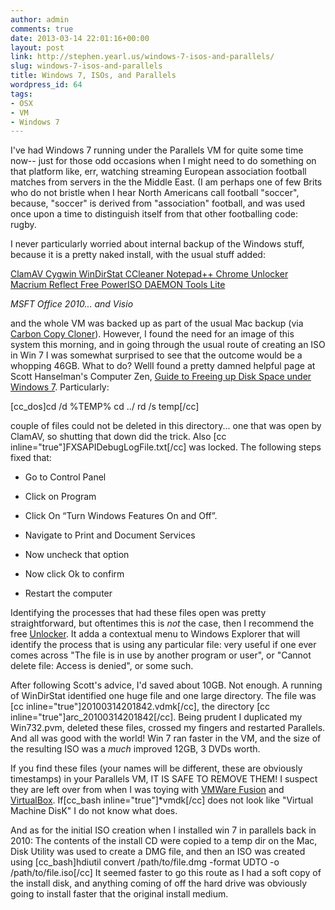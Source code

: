 ```yaml
---
author: admin
comments: true
date: 2013-03-14 22:01:16+00:00
layout: post
link: http://stephen.yearl.us/windows-7-isos-and-parallels/
slug: windows-7-isos-and-parallels
title: Windows 7, ISOs, and Parallels
wordpress_id: 64
tags:
- OSX
- VM
- Windows 7
---
```


I've had Windows 7 running under the Parallels VM for quite some time now-- just for those odd occasions when I might need to do something on that platform like, err, watching streaming European association football matches from servers in the the Middle East. (I am perhaps one of few Brits who do not bristle when I hear North Americans call football "soccer", because, "soccer" is derived from "association" football, and was used once upon a time to distinguish itself from that other footballing code: rugby.

I never particularly worried about internal backup of the Windows stuff, because it is a pretty naked install, with the usual stuff added:

[ClamAV
](www.clamav.net/)[Cygwin
](http://www.cygwin.com/)[WinDirStat
](http://windirstat.info/)[CCleaner
](http://www.piriform.com/ccleaner)[Notepad++
](http://notepad-plus-plus.org/)[Chrome
](https://www.google.com/intl/en/chrome/browser/)[Unlocker
](http://www.emptyloop.com/unlocker/)[Macrium Reflect Free](http://www.macrium.com/reflectfree.aspx)[
](http://www.emptyloop.com/unlocker/)[PowerISO
](http://www.poweriso.com/)[DAEMON Tools Lite](http://www.daemon-tools.cc/eng/products/dtLite)

_MSFT Office 2010... and Visio_

and the whole VM was backed up as part of the usual Mac backup (via [Carbon Copy Cloner](http://www.bombich.com/)). However, I found the need for an image of this system this morning, and in going through the usual route of creating an ISO in Win 7 I was somewhat surprised to see that the outcome would be a whopping 46GB. What to do? WellI found a pretty damned helpful page at Scott Hanselman's Computer Zen, [Guide to Freeing up Disk Space under Windows 7](http://www.hanselman.com/blog/GuideToFreeingUpDiskSpaceUnderWindows7.aspx). Particularly:

[cc_dos]cd /d %TEMP%
cd ../
rd /s temp[/cc]

couple of files could not be deleted in this directory... one that was open by ClamAV, so shutting that down did the trick. Also [cc inline="true"]FXSAPIDebugLogFile.txt[/cc] was locked. The following steps fixed that:



	
  * Go to Control Panel

	
  * Click on Program

	
  * Click On “Turn Windows Features On and Off”.

	
  * Navigate to Print and Document Services

	
  * Now uncheck that option

	
  * Now click Ok to confirm

	
  * Restart the computer


Identifying the processes that had these files open was pretty straightforward, but oftentimes this is *not* the case, then I recommend the free [Unlocker](http://www.emptyloop.com/unlocker/). It adda a contextual menu to Windows Explorer that will identify the process that is using any particular file: very useful if one ever comes across "The file is in use by another program or user", or "Cannot delete file: Access is denied", or some such.

After following Scott's advice, I'd saved about 10GB. Not enough. A running of WinDirStat identified one huge file and one large directory. The file was [cc inline="true"]20100314201842.vdmk[/cc], the directory [cc inline="true"]arc_20100314201842[/cc]. Being prudent I duplicated my Win732.pvm, deleted these files, crossed my fingers and restarted Parallels. And all was good with the world! Win 7 ran faster in the VM, and the size of the resulting ISO was a *much* improved 12GB, 3 DVDs worth.

If you find these files (your names will be different, these are obviously timestamps) in your Parallels VM, IT IS SAFE TO REMOVE THEM! I suspect they are left over from when I was toying with [VMWare Fusion](http://www.vmware.com/products/fusion/overview.html) and [VirtualBox](https://www.virtualbox.org/). If[cc_bash inline="true"]*vmdk[/cc] does not look like "Virtual Machine DisK" I do not know what does.

And as for the initial ISO creation when I installed win 7 in parallels back in 2010: The contents of the install CD were copied to a temp dir on the Mac, Disk Utility was used to create a DMG file, and then an ISO was created using [cc_bash]hdiutil convert /path/to/file.dmg -format UDTO -o /path/to/file.iso[/cc] It seemed faster to go this route as I had a soft copy of the install disk, and anything coming of off the hard drive was obviously going to install faster that the original install medium.


